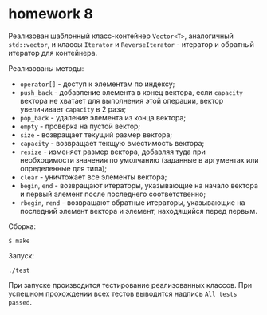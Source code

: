 # homework 8
Реализован шаблонный класс-контейнер `Vector<T>`, аналогичный `std::vector`, и классы `Iterator` и `ReverseIterator` - итератор и обратный итератор для контейнера.

Реализованы методы:
- `operator[]` - доступ к элементам по индексу;
- `push_back` - добавление элемента в конец вектора, если `capacity` вектора не хватает для выполнения этой операции, вектор увеличивает `capacity` в 2 раза;
- `pop_back` - удаление элемента из конца вектора;
- `empty` - проверка на пустой вектор;
- `size` - возвращает текущий размер вектора;
- `capacity` - возвращает текщую вместимость вектора;
- `resize` - изменяет размер вектора, добавляя туда при необходимости значения по умолчанию (заданные в аргументах или определенные для типа);
- `clear` - уничтожает все элементы вектора;
- `begin`, `end` - возвращают итераторы, указывающие на начало вектора и первый элемент после последнего соответственно;
- `rbegin`, `rend` - возвращают обратные итераторы, указывающие на последний элемент вектора и элемент, находящийся перед первым.

Сборка:
```
$ make
```

Запуск:
```
./test
```
При запуске производится тестирование реализованных классов. При успешном прохождении всех тестов выводится надпись `All tests passed`.
